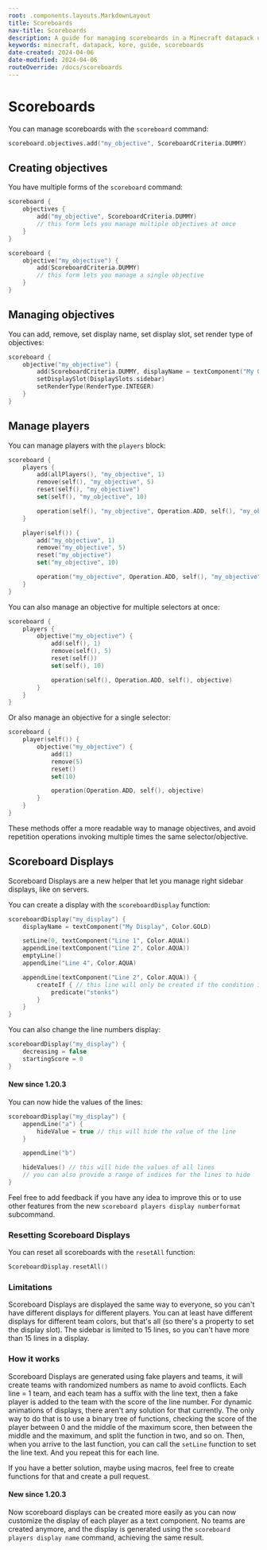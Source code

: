 ```yaml
---
root: .components.layouts.MarkdownLayout
title: Scoreboards
nav-title: Scoreboards
description: A guide for managing scoreboards in a Minecraft datapack using Kore.
keywords: minecraft, datapack, kore, guide, scoreboards
date-created: 2024-04-06
date-modified: 2024-04-06
routeOverride: /docs/scoreboards
---
```


# Scoreboards

You can manage scoreboards with the `scoreboard` command:

```kotlin
scoreboard.objectives.add("my_objective", ScoreboardCriteria.DUMMY)
```

## Creating objectives

You have multiple forms of the `scoreboard` command:

```kotlin
scoreboard {
	objectives {
		add("my_objective", ScoreboardCriteria.DUMMY)
		// this form lets you manage multiple objectives at once
	}
}

scoreboard {
	objective("my_objective") {
		add(ScoreboardCriteria.DUMMY)
		// this form lets you manage a single objective
	}
}
```

## Managing objectives

You can add, remove, set display name, set display slot, set render type of objectives:

```kotlin
scoreboard {
	objective("my_objective") {
		add(ScoreboardCriteria.DUMMY, displayName = textComponent("My Objective", Color.GOLD))
		setDisplaySlot(DisplaySlots.sidebar)
		setRenderType(RenderType.INTEGER)
	}
}
```

## Manage players

You can manage players with the `players` block:

```kotlin
scoreboard {
	players {
		add(allPlayers(), "my_objective", 1)
		remove(self(), "my_objective", 5)
		reset(self(), "my_objective")
		set(self(), "my_objective", 10)

		operation(self(), "my_objective", Operation.ADD, self(), "my_objective")
	}

	player(self()) {
		add("my_objective", 1)
		remove("my_objective", 5)
		reset("my_objective")
		set("my_objective", 10)

		operation("my_objective", Operation.ADD, self(), "my_objective")
	}
}
```

You can also manage an objective for multiple selectors at once:

```kotlin
scoreboard {
	players {
		objective("my_objective") {
			add(self(), 1)
			remove(self(), 5)
			reset(self())
			set(self(), 10)

			operation(self(), Operation.ADD, self(), objective)
		}
	}
}
```

Or also manage an objective for a single selector:

```kotlin
scoreboard {
	player(self()) {
		objective("my_objective") {
			add(1)
			remove(5)
			reset()
			set(10)

			operation(Operation.ADD, self(), objective)
		}
	}
}
```

These methods offer a more readable way to manage objectives, and avoid repetition operations invoking multiple times the same
selector/objective.

## Scoreboard Displays

Scoreboard Displays are a new helper that let you manage right sidebar displays, like on servers.

You can create a display with the `scoreboardDisplay` function:

```kotlin
scoreboardDisplay("my_display") {
	displayName = textComponent("My Display", Color.GOLD)

	setLine(0, textComponent("Line 1", Color.AQUA))
	appendLine(textComponent("Line 2", Color.AQUA))
	emptyLine()
	appendLine("Line 4", Color.AQUA)

	appendLine(textComponent("Line 2", Color.AQUA)) {
		createIf { // this line will only be created if the condition is true, this is executed in an `execute if` block
			predicate("stonks")
		}
	}
}
```

You can also change the line numbers display:

```kotlin
scoreboardDisplay("my_display") {
	decreasing = false
	startingScore = 0
}
```

#### New since 1.20.3

You can now hide the values of the lines:

```kotlin
scoreboardDisplay("my_display") {
	appendLine("a") {
		hideValue = true // this will hide the value of the line
	}

	appendLine("b")

	hideValues() // this will hide the values of all lines
	// you can also provide a range of indices for the lines to hide
}
```

Feel free to add feedback if you have any idea to improve this or to use other features from
the new `scoreboard players display numberformat` subcommand.

### Resetting Scoreboard Displays

You can reset all scoreboards with the `resetAll` function:

```kotlin
ScoreboardDisplay.resetAll()
```

### Limitations

Scoreboard Displays are displayed the same way to everyone, so you can't have different displays for different players.
You can at least have different displays for different team colors, but that's all (so there's a property to set the display slot).
The sidebar is limited to 15 lines, so you can't have more than 15 lines in a display.

### How it works

Scoreboard Displays are generated using fake players and teams, it will create teams with randomized numbers as name to avoid conflicts.
Each line = 1 team, and each team has a suffix with the line text, then a fake player is added to the team with the score of the line
number.
For dynamic animations of displays, there aren't any solution for that currently.
The only way to do that is to use a binary tree of functions, checking the score of the player between 0 and the middle of the maximum
score, then between the middle and the maximum, and split the function in two, and so on.
Then, when you arrive to the last function, you can call the `setLine` function to set the line text.
And you repeat this for each line.

If you have a better solution, maybe using macros, feel free to create functions for that and create a pull request.

#### New since 1.20.3

Now scoreboard displays can be created more easily as you can now customize the display of each player as a text component.
No teams are created anymore, and the display is generated using the `scoreboard players display name` command, achieving the same result.
